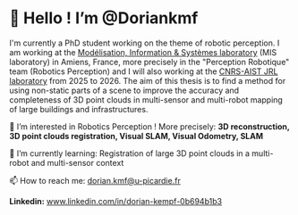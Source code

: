 # 👋 Hello ! I’m @Doriankmf

I'm currently a PhD student working on the theme of robotic perception. I am working at the [Modélisation, Information & Systèmes laboratory](./https://www.mis.u-picardie.fr) (MIS laboratory) in Amiens, France, more precisely in the "Perception Robotique" team (Robotics Perception) and I will also working at the [CNRS-AIST JRL laboratory](./https://unit.aist.go.jp/jrl-22022/en/) from 2025 to 2026.
The aim of this thesis is to find a method for using non-static parts of a scene to improve the accuracy and completeness of 3D point clouds in multi-sensor and multi-robot mapping of large buildings and infrastructures.

👀 I’m interested in Robotics Perception ! More precisely: **3D reconstruction, 3D point clouds registration, Visual SLAM, Visual Odometry, SLAM**

🌱 I’m currently learning: Registration of large 3D point clouds in a multi-robot and multi-sensor context

📫 How to reach me: dorian.kmf@u-picardie.fr
  
**Linkedin:** www.linkedin.com/in/dorian-kempf-0b694b1b3

<!---
Doriankmf/Doriankmf is a ✨ special ✨ repository because its `README.md` (this file) appears on your GitHub profile.
You can click the Preview link to take a look at your changes.
--->
